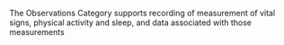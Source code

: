 The Observations Category supports recording of measurement of vital signs, physical activity and
sleep, and data associated with those measurements